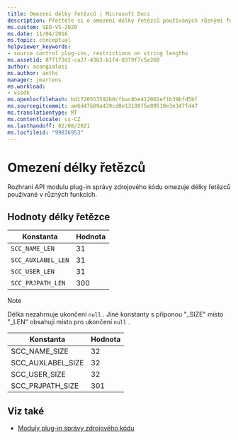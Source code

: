 ```yaml
---
title: Omezení délky řetězců | Microsoft Docs
description: Přečtěte si o omezení délky řetězců používaných různými funkcemi, které jsou uložené v rozhraní API modulu plug-in správy zdrojového kódu.
ms.custom: SEO-VS-2020
ms.date: 11/04/2016
ms.topic: conceptual
helpviewer_keywords:
- source control plug-ins, restrictions on string lengths
ms.assetid: 877173d2-ca27-43b3-b1f4-8379f7c5e268
author: acangialosi
ms.author: anthc
manager: jmartens
ms.workload:
- vssdk
ms.openlocfilehash: bd1720553592b0cfbac8be412002ef1b39bfd5bf
ms.sourcegitcommit: ae6d47b09a439cd0e13180f5e89510e3e347fd47
ms.translationtype: MT
ms.contentlocale: cs-CZ
ms.lasthandoff: 02/08/2021
ms.locfileid: "99836953"
---
```

# <a name="restrictions-on-string-lengths"></a>Omezení délky řetězců
Rozhraní API modulu plug-in správy zdrojového kódu omezuje délky řetězců používané v různých funkcích.

## <a name="string-length-values"></a>Hodnoty délky řetězce

|Konstanta|Hodnota|
|--------------|-----------|
|`SCC_NAME_LEN`|31|
|`SCC_AUXLABEL_LEN`|31|
|`SCC_USER_LEN`|31|
|`SCC_PRJPATH_LEN`|300|

> [!NOTE]
> Délka nezahrnuje ukončení `null` . Jiné konstanty s příponou "_SIZE" místo "_LEN" obsahují místo pro ukončení `null` .

|Konstanta|Hodnota|
|--------------|-----------|
|SCC_NAME_SIZE|32|
|SCC_AUXLABEL_SIZE|32|
|SCC_USER_SIZE|32|
|SCC_PRJPATH_SIZE|301|

## <a name="see-also"></a>Viz také
- [Moduly plug-in správy zdrojového kódu](../extensibility/source-control-plug-ins.md)
